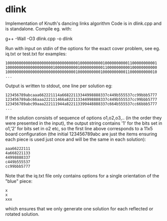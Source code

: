 # dlink
Implementation of Knuth's dancing links algorithm
Code is in dlink.cpp and is standalone. Compile eg. with:

g++ -Wall -O3 dlink.cpp -o dlink

Run with input on stdin of the options for the exact cover problem,
see eg. iq.txt or test.txt for examples:

```
1000000000000000000000000000000010000000000100000000001100000000001
1000000000000000000001000000000010000000000110000000000100000000000
1000000000000000000000000000000100000000001000000000011000000000010
...
```

Output is written to stdout, one line per solution eg:

```
123456789abcaaa662221114a66822113344998888337c449b555537cc99bbb5777
123456789abc66aaa222111466a822113344998888337c449b555537cc99bbb5777
123456789abc99aaa222111944a822113399448888337c664b555537cc66bbb5777
...
```

If the solution consists of sequence of options o1,o2,o3,.. (in the
order they were presented in the input), the output string contains '1'
for the bits set in o1,'2' for bits set in o2 etc, so the first line
above corresponds to a 11x5 board configuration (the initial
123456789abc are just the items ensuring each piece is used just once
and will be the same in each solution):

```
aaa66222111
4a668221133
44998888337
c449b555537
cc99bbb5777
```

Note that the iq.txt file only contains options for a single orientation
of the "blue" piece:

```
x
x
xxx
```

which ensures that we only generate one solution for each reflected or
rotated solution.